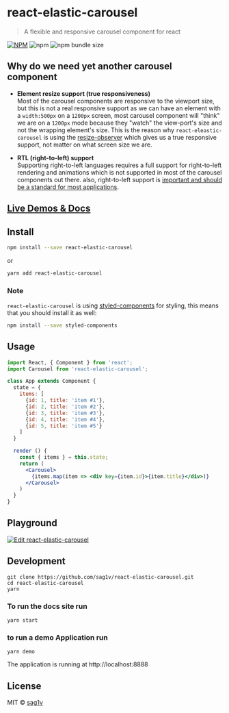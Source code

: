 
# react-elastic-carousel

> A flexible and responsive carousel component for react

[![NPM](https://img.shields.io/npm/v/react-elastic-carousel.svg?style=flat-square)](https://www.npmjs.com/package/react-elastic-carousel) ![npm](https://img.shields.io/npm/dw/react-elastic-carousel?style=flat-square) ![npm bundle size](https://img.shields.io/bundlephobia/min/react-elastic-carousel?style=flat-square)

## Why do we need yet another carousel component

- **Element resize support (true responsiveness)**  
  Most of the carousel components are responsive to the viewport size, but this is not a real responsive support as we can have an element with a `width:500px` on a `1200px` screen, most carousel component will "think" we are on a `1200px` mode because they "watch" the view-port's size and not the wrapping element's size.
  This is the reason why `react-eleastic-carousel` is using the [resize-observer](https://developers.google.com/web/updates/2016/10/resizeobserver) which gives us a true responsive support, not matter on what screen size we are.
  
- **RTL (right-to-left) support**  
  Supporting right-to-left languages requires a full support for right-to-left rendering and animations which is not supported in most of the carousel components out there. also, right-to-left support is [important and should be a standard for most applications](https://www.youtube.com/watch?v=A_3BfONFRUc).

## [Live Demos & Docs](https://sag1v.github.io/react-elastic-carousel/)

## Install

```bash
npm install --save react-elastic-carousel
```

or

```bash
yarn add react-elastic-carousel
```

### Note

`react-elastic-carousel` is using [styled-components](https://github.com/styled-components/styled-components) for styling, this means that you should install it as well:

```bash
npm install --save styled-components
```

## Usage

```jsx
import React, { Component } from 'react';
import Carousel from 'react-elastic-carousel';

class App extends Component {
  state = {
    items: [
      {id: 1, title: 'item #1'},
      {id: 2, title: 'item #2'},
      {id: 3, title: 'item #3'},
      {id: 4, title: 'item #4'},
      {id: 5, title: 'item #5'}
    ]
  }

  render () {
    const { items } = this.state;
    return (
      <Carousel>
        {items.map(item => <div key={item.id}>{item.title}</div>)}
      </Carousel>
    )
  }
}
```

## Playground

[![Edit react-elastic-carousel](https://codesandbox.io/static/img/play-codesandbox.svg)](https://codesandbox.io/s/21o46mkwnr)

## Development

```console
git clone https://github.com/sag1v/react-elastic-carousel.git
cd react-elastic-carousel
yarn
```

### To run the docs site run

```console
yarn start
```

### to run a demo Application run

```console
yarn demo
```

The application is running at http://localhost:8888

## License

MIT © [sag1v](https://github.com/sag1v)
